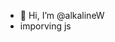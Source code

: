 - 👋 Hi, I’m @alkalineW
- imporving js

<!---
alkalineW/alkalineW is a ✨ special ✨ repository because its `README.md` (this file) appears on your GitHub profile.
You can click the Preview link to take a look at your changes.
--->
